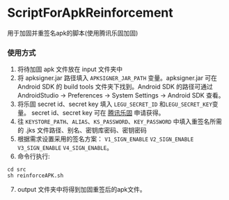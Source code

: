 # ScriptForApkReinforcement
用于加固并重签名apk的脚本(使用腾讯乐固加固)

### 使用方式
1. 将待加固 apk 文件放在 input 文件夹中
2. 将 apksigner.jar 路径填入 `APKSIGNER_JAR_PATH` 变量。apksigner.jar 可在 Android SDK 的 build tools 文件夹下找到。Android SDK 的路径可通过 AndroidStudio -> Preferences -> System Settings -> Android SDK 查看。
3. 将乐固 secret id、secret key 填入 `LEGU_SECRET_ID` 和`LEGU_SECRET_KEY`变量。 secret id、secret key 可在 [腾讯乐固](https://cloud.tencent.com) 申请获得。
4. 往 `KEYSTORE_PATH`、`ALIAS`、`KS_PASSWORD`、`KEY_PASSWORD` 中填入重签名所需的 .jks 文件路径、别名、密钥库密码、密钥密码
5. 根据需求设置采用的签名方案： `V1_SIGN_ENABLE` `V2_SIGN_ENABLE` `V3_SIGN_ENABLE` `V4_SIGN_ENABLE`。
6. 命令行执行:
```
cd src
sh reinforceAPK.sh
```
7. output 文件夹中将得到加固重签后的apk文件。